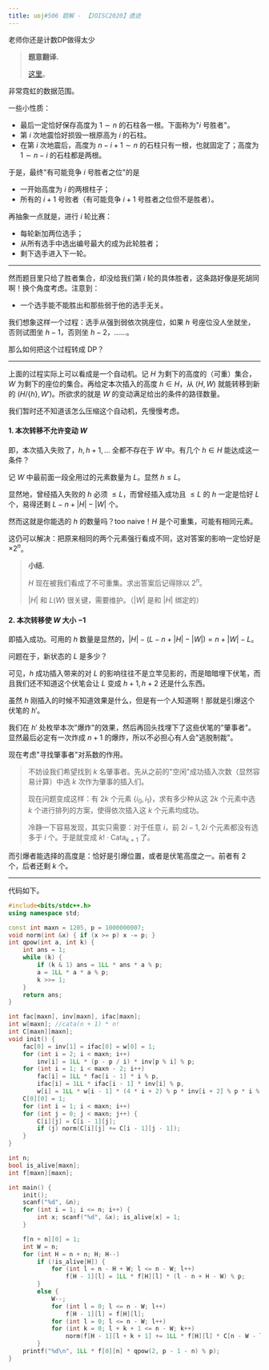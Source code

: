 ```yaml
---
title: uoj#506 题解 - 【JOISC2020】遗迹
---
```


老师你还是计数DP做得太少

> **题意翻译.**
>
> [这里](https://uoj.ac/problem/506)。

非常霓虹的数据范围。

一些小性质：

- 最后一定恰好保存高度为 $1\sim n$ 的石柱各一根。下面称为"$i$ 号胜者"。
- 第 $i$ 次地震恰好损毁一根原高为 $i$ 的石柱。
- 在第 $i$ 次地震后，高度为 $n-i+1\sim n$ 的石柱只有一根，也就固定了；高度为 $1\sim n-i$ 的石柱都是两根。

于是，最终"有可能竞争 $i$ 号胜者之位"的是

- 一开始高度为 $i$ 的两根柱子；
- 所有的 $i+1$ 号败者（有可能竞争 $i+1$ 号胜者之位但不是胜者）。

再抽象一点就是，进行 $i$ 轮比赛：

- 每轮新加两位选手；
- 从所有选手中选出编号最大的成为此轮胜者；
- 剩下选手进入下一轮。

----

然而题目里只给了胜者集合，却没给我们第 $i$ 轮的具体胜者，这条路好像是死胡同啊！换个角度考虑。注意到：

- 一个选手能不能胜出和那些弱于他的选手无关。

我们想象这样一个过程：选手从强到弱依次挑座位，如果 $h$ 号座位没人坐就坐，否则试图坐 $h-1$，否则坐 $h-2$，……。

那么如何把这个过程转成 DP？

----

上面的过程实际上可以看成是一个自动机。记 $H$ 为剩下的高度的（可重）集合，$W$ 为剩下的座位的集合。再给定本次插入的高度 $h\in H$，从 $(H,W)$ 就能转移到新的 $(H/\{h\},W')$。所欲求的就是 $W$ 的变动满足给出的条件的路径数量。

我们暂时还不知道该怎么压缩这个自动机，先慢慢考虑。

#### 1. 本次转移不允许变动 $W$

即，本次插入失败了，$h,h+1,...$ 全都不存在于 $W$ 中。有几个 $h\in H$ 能达成这一条件？

记 $W$ 中最前面一段全用过的元素数量为 $L$。显然 $h\le L$。

显然地，曾经插入失败的 $h$ 必须 $\le L$，而曾经插入成功且 $\le L$ 的 $h$ 一定是恰好 $L$ 个，易得还剩 $L-n+|H|-|W|$ 个。

然而这就是你能选的 $h$ 的数量吗？too naive！$H$ 是个可重集，可能有相同元素。

这仍可以解决：把原来相同的两个元素强行看成不同，这对答案的影响一定恰好是 $\times2^n$。

> **小结.**
>
> $H$ 现在被我们看成了不可重集。求出答案后记得除以 $2^n$。
>
> $|H|$ 和 $L(W)$ 很关键，需要维护。（$|W|$ 是和 $|H|$ 绑定的）

#### 2. 本次转移使 $W$ 大小 $-1$

即插入成功。可用的 $h$ 数量是显然的，$|H|-(L-n+|H|-|W|)=n+|W|-L$。

问题在于，新状态的 $L$ 是多少？

可见，$h$ 成功插入带来的对 $L$ 的影响往往不是立竿见影的，而是暗暗埋下伏笔，而且我们还不知道这个伏笔会让 $L$ 变成 $h+1,h+2$ 还是什么东西。

虽然 $h$ 刚插入的时候不知道效果是什么，但是有一个人知道啊！那就是引爆这个伏笔的 $h'$。

我们在 $h'$ 处枚举本次"爆炸"的效果，然后再回头找埋下了这些伏笔的"肇事者"。显然最后必定有一次炸成 $n+1$ 的爆炸，所以不必担心有人会"逃脱制裁"。

现在考虑"寻找肇事者"对系数的作用。

> 不妨设我们希望找到 $k$ 名肇事者。先从之前的"空闲"成功插入次数（显然容易计算）中选 $k$ 次作为肇事的插入们。
>
> 现在问题变成这样：有 $2k$ 个元素 $\{i_0,i_1\}$，求有多少种从这 $2k$ 个元素中选 $k$ 个进行排列的方案，使得依次插入这 $k$ 个元素均成功。
>
> 冷静一下容易发现，其实只需要：对于任意 $i$，前 $2i-1,2i$ 个元素都没有选多于 $i$ 个。于是就变成 $k!\cdot \text{Cata}_{k+1}$ 了。

而引爆者能选择的高度是：恰好是引爆位置，或者是伏笔高度之一。前者有 $2$ 个，后者还剩 $k$ 个。

----

代码如下。

```cpp
#include<bits/stdc++.h>
using namespace std;

const int maxn = 1205, p = 1000000007;
void norm(int &x) { if (x >= p) x -= p; }
int qpow(int a, int k) {
	int ans = 1;
	while (k) {
		if (k & 1) ans = 1LL * ans * a % p;
		a = 1LL * a * a % p;
		k >>= 1;
	}
	return ans;
}

int fac[maxn], inv[maxn], ifac[maxn];
int w[maxn]; //cata(n + 1) * n!
int C[maxn][maxn];
void init() {
	fac[0] = inv[1] = ifac[0] = w[0] = 1;
	for (int i = 2; i < maxn; i++)
		inv[i] = 1LL * (p - p / i) * inv[p % i] % p;
	for (int i = 1; i < maxn - 2; i++)
		fac[i] = 1LL * fac[i - 1] * i % p,
		ifac[i] = 1LL * ifac[i - 1] * inv[i] % p,
		w[i] = 1LL * w[i - 1] * (4 * i + 2) % p * inv[i + 2] % p * i % p;
	C[0][0] = 1;
	for (int i = 1; i < maxn; i++)
	for (int j = 0; j < maxn; j++) {
		C[i][j] = C[i - 1][j];
		if (j) norm(C[i][j] += C[i - 1][j - 1]);
	}
}

int n;
bool is_alive[maxn];
int f[maxn][maxn];

int main() {
	init();
	scanf("%d", &n);
	for (int i = 1; i <= n; i++) {
		int x; scanf("%d", &x); is_alive[x] = 1;
	}

	f[n + n][0] = 1;
	int W = n;
	for (int H = n + n; H; H--)
		if (!is_alive[H]) {
			for (int l = n - H + W; l <= n - W; l++)
				f[H - 1][l] = 1LL * f[H][l] * (l - n + H - W) % p;
		}
		else {
			W--;
			for (int l = 0; l <= n - W; l++)
				f[H - 1][l] = f[H][l];
			for (int l = 0; l <= n - W; l++)
			for (int k = 0; l + k + 1 <= n - W; k++)
				norm(f[H - 1][l + k + 1] += 1LL * f[H][l] * C[n - W - l - 1][k] % p * w[k] % p * (k + 2) % p);
		}
	printf("%d\n", 1LL * f[0][n] * qpow(2, p - 1 - n) % p);
}
```

